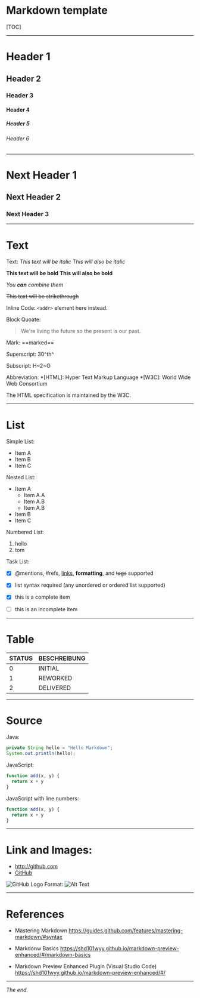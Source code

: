 Markdown template
===============================================================================

[TOC]


-------------------------------------------------------------------------------
# Header 1
## Header 2
### Header 3
#### Header 4
##### Header 5
###### Header 6

-------------------------------------------------------------------------------
# Next Header 1
## Next Header 2
### Next Header 3

-------------------------------------------------------------------------------
# Text 

Text:
*This text will be italic*
_This will also be italic_

**This text will be bold**
__This will also be bold__

_You **can** combine them_

~~This text will be strikethrough~~


Inline Code:
`<addr>` element here instead.


Block Quoate:
> We're living the future so
> the present is our past.


Mark:
==marked==


Superscript:
30^th^


Subscript:
H~2~O


Abbreviation:
*[HTML]: Hyper Text Markup Language
*[W3C]:  World Wide Web Consortium

The HTML specification is maintained by the W3C.


-------------------------------------------------------------------------------
# List

Simple List:
- Item A
- Item B
- Item C

Nested List:
- Item A
  - Item A.A
  - Item A.B
  - Item A.B
- Item B
- Item C

Numbered List:
1. hello 
2. tom 

Task List:
- [x] @mentions, #refs, [links](), **formatting**, and <del>tags</del> supported
- [x] list syntax required (any unordered or ordered list supported)
- [x] this is a complete item
- [ ] this is an incomplete item


-------------------------------------------------------------------------------
# Table


STATUS | BESCHREIBUNG
------ | --------------------------------------------------
  0    | INITIAL
  1    | REWORKED
  2    | DELIVERED



-------------------------------------------------------------------------------
# Source

Java:
```java
private String hello = "Hello Markdown";
System.out.println(hello);
```

JavaScript:
```javascript {.class1 .class}
function add(x, y) {
  return x + y
}
```

JavaScript with line numbers:
```javascript {.line-numbers}
function add(x, y) {
  return x + y
}
```

-------------------------------------------------------------------------------
# Link and Images:

- http://github.com
- [GitHub](http://github.com)


![GitHub Logo](/images/logo.png)
Format: ![Alt Text](url)


-------------------------------------------------------------------------------
# References 

- Mastering Markdown
  https://guides.github.com/features/mastering-markdown/#syntax
  
- Markdonw Basics
  https://shd101wyy.github.io/markdown-preview-enhanced/#/markdown-basics 

- Markdown Preview Enhanced Plugin (Visual Studio Code)
  https://shd101wyy.github.io/markdown-preview-enhanced/#/


-------------------------------------------------------------------------------
_The end._


